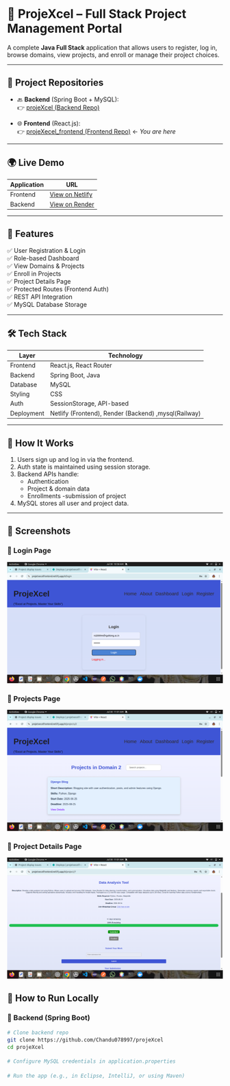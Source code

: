 # 🚀 ProjeXcel – Full Stack Project Management Portal

A complete **Java Full Stack** application that allows users to register, log in, browse domains, view projects, and enroll or manage their project choices.

---

## 📌 Project Repositories

- 🔙 **Backend** (Spring Boot + MySQL):  
  👉 [projeXcel (Backend Repo)](https://github.com/Chandu078997/projeXcel)

- 🌐 **Frontend** (React.js):  
  👉 [projeXecel_frontend (Frontend Repo)](https://github.com/Chandu078997/projeXecel_frontend) ← *You are here*

---

## 🌍 Live Demo

| Application | URL |
|-------------|-----|
| Frontend    | [View on Netlify](https://projetxecelfrontend.netlify.app/) |
| Backend     | [View on Render](https://projexcel-1.onrender.com/) |

---

## 🔑 Features

✅ User Registration & Login  
✅ Role-based Dashboard  
✅ View Domains & Projects  
✅ Enroll in Projects  
✅ Project Details Page   
✅ Protected Routes (Frontend Auth)  
✅ REST API Integration  
✅ MySQL Database Storage

---

## 🛠️ Tech Stack

| Layer      | Technology              |
|------------|--------------------------|
| Frontend   | React.js, React Router   |
| Backend    | Spring Boot, Java        |
| Database   | MySQL                    |
| Styling    | CSS                      |
| Auth       | SessionStorage, API-based|
| Deployment | Netlify (Frontend), Render (Backend) ,mysql(Railway)|

---

## 🧪 How It Works

1. Users sign up and log in via the frontend.
2. Auth state is maintained using session storage.
3. Backend APIs handle:
   - Authentication
   - Project & domain data
   - Enrollments
   -submission of project
4. MySQL stores all user and project data.

---

## 📸 Screenshots

<!-- Add your app screenshots here -->



### 🔐 Login Page
![Login](./src/assets/login.png)

### 📁 Projects Page
![Projects](./src/assets/projects.png)

### 📄 Project Details Page
![Project Details](./src/assets/ProjectDetails.png)
## 🧰 How to Run Locally

### 🔧 Backend (Spring Boot)
```bash
# Clone backend repo
git clone https://github.com/Chandu078997/projeXcel
cd projeXcel

# Configure MySQL credentials in application.properties

# Run the app (e.g., in Eclipse, IntelliJ, or using Maven)
